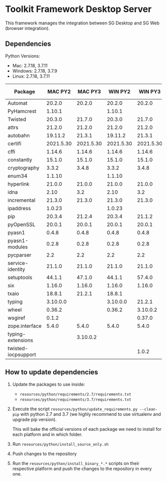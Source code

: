 # Toolkit Framework Desktop Server

This framework manages the integration between SG Desktop and SG Web (browser integration).

## Dependencies

Python Versions:
- Mac: 2.7.18, 3.7.11
- Windows: 2.7.18, 3.7.9
- Linux: 2.7.18, 3.7.11

| Package             | MAC PY2   | MAC PY3   | WIN PY2   | WIN PY3   | LINUX PY2 | LINUX PY3 |
| ------------------- | --------- | --------- | --------- | --------- | --------- | --------- |
| Automat             | 20.2.0    | 20.2.0    | 20.2.0    | 20.2.0    | 20.2.0    | 20.2.0    |
| PyHamcrest          | 1.10.1    |           | 1.10.1    |           | 1.10.1    |           |
| Twisted             | 20.3.0    | 21.7.0    | 20.3.0    | 21.7.0    | 20.3.0    | 21.7.0    |
| attrs               | 21.2.0    | 21.2.0    | 21.2.0    | 21.2.0    | 21.2.0    | 21.2.0    |
| autobahn            | 19.11.2   | 21.3.1    | 19.11.2   | 21.3.1    | 19.11.2   | 21.3.1    |
| certifi             | 2021.5.30 | 2021.5.30 | 2021.5.30 | 2021.5.30 | 2021.5.30 | 2021.5.30 |
| cffi                | 1.14.6    | 1.14.6    | 1.14.6    | 1.14.6    | 1.14.6    | 1.14.6    |
| constantly          | 15.1.0    | 15.1.0    | 15.1.0    | 15.1.0    | 15.1.0    | 15.1.0    |
| cryptography        | 3.3.2     | 3.4.8     | 3.3.2     | 3.4.8     | 3.3.2     | 3.4.8     |
| enum34              | 1.1.10    |           | 1.1.10    |           | 1.1.10    |           |
| hyperlink           | 21.0.0    | 21.0.0    | 21.0.0    | 21.0.0    | 21.0.0    | 21.0.0    |
| idna                | 2.10      | 3.2       | 2.10      | 3.2       | 2.10      | 3.2       |
| incremental         | 21.3.0    | 21.3.0    | 21.3.0    | 21.3.0    | 21.3.0    | 21.3.0    |
| ipaddress           | 1.0.23    |           | 1.0.23    |           | 1.0.23    |           |
| pip                 | 20.3.4    | 21.2.4    | 20.3.4    | 21.1.2    |           |           |
| pyOpenSSL           | 20.0.1    | 20.0.1    | 20.0.1    | 20.0.1    | 20.0.1    | 20.0.1    |
| pyasn1              | 0.4.8     | 0.4.8     | 0.4.8     | 0.4.8     | 0.4.8     | 0.4.8     |
| pyasn1-modules      | 0.2.8     | 0.2.8     | 0.2.8     | 0.2.8     | 0.2.8     | 0.2.8     |
| pycparser           | 2.2       | 2.2       | 2.2       | 2.2       | 2.2       | 2.2       |
| service-identity    | 21.1.0    | 21.1.0    | 21.1.0    | 21.1.0    | 21.1.0    | 21.1.0    |
| setuptools          | 44.1.1    | 47.1.0    | 44.1.1    | 57.4.0    |           |           |
| six                 | 1.16.0    | 1.16.0    | 1.16.0    | 1.16.0    | 1.16.0    | 1.16.0    |
| txaio               | 18.8.1    | 21.2.1    | 18.8.1    |           | 18.8.1    | 21.2.1    |
| typing              | 3.10.0.0  |           | 3.10.0.0  | 21.2.1    | 3.10.0.0  |           |
| wheel               | 0.36.2    |           | 0.36.2    | 3.10.0.2  |           |           |
| wsgiref             | 0.1.2     |           |           | 0.37.0    |           |           |
| zope.interface      | 5.4.0     | 5.4.0     | 5.4.0     | 5.4.0     | 5.4.0     | 5.4.0     |
| typing-extensions   |           | 3.10.0.2  |           |           |           | 3.10.0.2  |
| twisted-iocpsupport |           |           |           | 1.0.2     |           |           |

## How to update dependencies

1. Update the packages to use inside:
   - `resources/python/requirements/2.7/requirements.txt`
   - `resources/python/requirements/3.7/requirements.txt`

2. Execute the script `resources/python/update_requirements.py --clean-pip` with python 2.7 and 3.7 (we highly recommend to use virtualenv and upgrade pip version).

   This will bake the official versions of each package we need to install for each platform and in which folder.

3. Run `resources/python/install_source_only.sh`

4. Push changes to the repository 

5. Run the `resources/python/install_binary_*.*` scripts on their respective platform and push the changes to the repository in every one.
